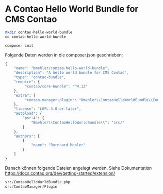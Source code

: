 # A Contao Hello World Bundle for CMS Contao

```php
mkdir contao-hello-world-bundle
cd contao-hello-world-bundle

composer init
```

Folgende Daten werden in die composer.json geschrieben:

```php
{
    "name": "bmehler/contao-hello-world-bundle",
    "description": "A hello world bundle for CMS Contao",
    "type": "contao-bundle",
    "require": {
         "contao/core-bundle": "^4.13"
    },
    "extra": {
         "contao-manager-plugin": "Bmehler\\ContaoHelloWorldBundle\\ContaoManager\\Plugin"
    },
    "license": "LGPL-3.0-or-later",
    "autoload": {
        "psr-4": {
            "Bmehler\\ContaoHelloWorldBundle\\": "src/"
        }
    },
    "authors": [
        {
            "name": "Bernhard Mehler"
        }
    ]
}
```

Danach können folgende Dateien angelegt werden. Siehe Dokumentation https://docs.contao.org/dev/getting-started/extension/

```php
src/ContaoHelloWorldBundle.php
src/ContaoManager/Plugin
```
